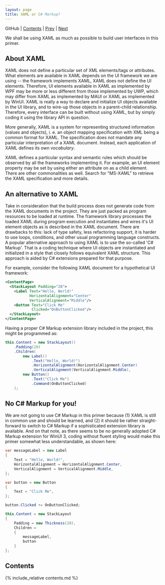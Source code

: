 ```yaml
---
layout: page
title: XAML or C# Markup?
---
```


GitHub | [Contents](./) | [Prev](01) | [Next](03)

We shall be using XAML as much as possible to build user interfaces in this primer. 

## About XAML

XAML does not define a particular set of XML elements/tags or attributes. What elements are available in XAML depends on the UI framework we are using -- the framework implements XAML, XAML does not define the UI elements. Therefore, UI elements available in XAML as implemented by WPF may be more or less different from those implemented by UWP, which may differ from XAML as implemented by MAUI or XAML as implemented by WinUI. XAML is really a way to declare and initialize UI objects available in the UI library, and to wire-up those objects in a parent-child relationship. Therefore, every interface can be built without using XAML, but by simply coding it using the library API in question.

More generally, XAML is a system for representing structured information (values and objects), i. e. an object mapping specification with XML being a common format for XAML. The specification does not mandate any particular interpretation of a XAML document. Instead, each application of XAML defines its own _vocabulary_. 

XAML defines a particular syntax and semantic rules which should be observed by all the frameworks implementing it. For example, an UI element property may be set by using either an attribute on as a child element. There are other commonalities as well. Search for "MS-XAML" to retrieve the XAML specification and more details.

## An alternative to XAML

Take in consideration that the build process does not generate code from the XAML documents in the project. They are just packed as program resources to be loaded at runtime. The framework library processes the loaded XAML during program execution and instantiates and wires it's UI element objects as is described in the XAML document. There are drawbacks to this: lack of type safety, less refactoring support, it is harder to use loops, conditions, and other usual programming language constructs. A popular alternative approach to using XAML is to use the so-called 'C# Markup'. That is a coding technique where UI objects are instantiated and initialized in a style that closely follows equivalent XAML structure. This approach is aided by C# extensions prepared for that purpose.

For example, consider the following XAML document for a hypothetical UI framework:

```xml
<ContentPage>
  <StackLayout Padding="20">
    <Label Text="Hello, World!"
           HorizontalAlignment="Center"
           VerticalAlignment="Middle"/>
    <Button Text="Click Me"
            Clicked="OnButtonClicked"/>
  </StackLayout>
</ContentPage>
```

Having a proper C# Markup extension library included in the project, this might be programmed as:

```csharp
this.Content = new StackLayout()
    .Padding(20)
    .Children(
        new Label()
            .Text("Hello, World!")
            .HorizontalAlignment(HorizontalAlignment.Center)
            .VerticalAlignment(VerticalAlignment.Middle),
        new Button()
            .Text("Click Me")
            .Command(OnButtonClicked)
    );
```

## No C# Markup for you!

We are not going to use C# Markup in this primer because (1) XAML is still in common use and should be learned, and (2) it should be rather straight-forward to switch to C# Markup if a sophisticated extension library is available. And on that note, as there seems to be no generally adopted C# Markup extension for WinUI 3, coding without fluent styling would make this primer somewhat less understandable, as shown here:

```csharp
var messageLabel = new Label
{
    Text = "Hello, World!",
    HorizontalAlignment = HorizontalAlignment.Center,
    VerticalAlignment = VerticalAlignment.Middle,
};

var button = new Button
{
    Text = "Click Me",
};

button.Clicked += OnButtonClicked;

this.Content = new StackLayout
{
    Padding = new Thickness(20),
    Children =
    {
        messageLabel,
        button
    }
};
```

## Contents

{% include_relative contents.md %}
